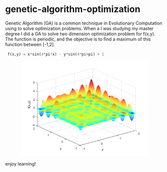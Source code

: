 # genetic-algorithm-optimization
 Genetic Algorithm (GA) is a common technique in Evolutionary Computation using to solve optimization problems. When a I was studying my master degree I did a GA to solve two dimension optimization problem for f(x,y). The function is periodic, and the objective is to find a maximum of this function between [-1,2].

```python
 f(x,y) = x*sin(4*pi*x) - y*sin(4*pi+pi) + 1
 ```

 <p align="center">
 <img src="https://github.com/Alro10/genetic-algorithm-optimization/blob/master/fx.png" alt="alt text" width="80%" height="80%">
 </p>

 enjoy learning!

